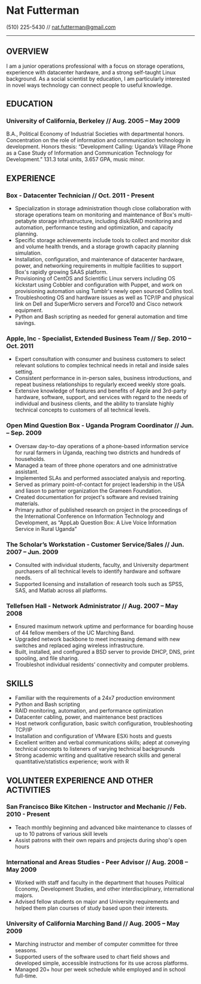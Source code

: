 Nat Futterman
=============
(510) 225-5430 // nat.futterman@gmail.com
_________________________________________

OVERVIEW
--------

I am a junior operations professional with a focus on storage operations,
experience with datacenter hardware, and a strong self-taught Linux background. 
As a social scientist by education, I am particularly interested in novel ways 
technology can connect people to useful knowledge.


EDUCATION	
---------

### University of California, Berkeley // Aug. 2005 – May 2009  

B.A., Political Economy of Industrial Societies with departmental honors. 
Concentration on the role of information and communication technology in 
development. Honors thesis: “Development Calling: Uganda’s Village Phone as a 
Case Study of Information and Communication Technology for Development.” 
131.3 total units, 3.657 GPA, music minor.


EXPERIENCE
----------

### Box - Datacenter Technician // Oct. 2011 - Present

* Specialization in storage administration though close collaboration with 
  storage operations team on monitoring and maintenance of Box's multi-petabyte 
  storage infrastructure, including disk/RAID monitoring and automation, 
  performance testing and optimization, and capacity planning.
* Specific storage achievements include tools to collect and monitor disk and 
  volume health trends, and a storage growth capacity planning simulation.
* Installation, configuration, and maintenance of datacenter hardware, power, 
  and networking requirements in multiple facilities to support Box's rapidly 
  growing SAAS platform.
* Provisioning of CentOS and Scientific Linux servers including OS kickstart 
  using Cobbler and configuration with Puppet, and work on provisioning 
  automation using Tumblr's newly open sourced Collins tool.
* Troubleshooting OS and hardware issues as well as TCP/IP and physical link on 
  Dell and SuperMicro servers and Force10 and Cisco network equipment.
* Python and Bash scripting as needed for general automation and time savings.

### Apple, Inc - Specialist, Extended Business Team	// Sep. 2010 – Oct. 2011

* Expert consultation with consumer and business customers to select relevant 
  solutions to complex technical needs in retail and inside sales setting.
* Consistent performance in in-person sales, business introductions, and repeat 
  business relationships to regularly exceed weekly store goals.
* Extensive knowledge of features and benefits of Apple and 3rd-party hardware, 
  software, support, and services with regard to the needs of individual and 
  business clients, and the ability to translate highly technical concepts to 
  customers of all technical levels.

### Open Mind Question Box - Uganda Program Coordinator	// Jun. – Sep. 2009

* Oversaw day-to-day operations of a phone-based information service for 
  rural farmers in Uganda, reaching two districts and hundreds of households.
* Managed a team of three phone operators and one administrative assistant.
* Implemented SLAs and performed associated analysis and reporting.
* Served as primary point-of-contact for project leadership in the USA and 
  liason to partner organization the Grameen Foundation.
* Created documentation for project's software and revised training materials.
* Primary author of published research on project in the proceedings of the 
  International Conference on Information Technology and Development, as 
  “AppLab Question Box: A Live Voice Information Service in Rural Uganda”

### The Scholar’s Workstation - Customer Service/Sales // Jun. 2007 – Jun. 2009

* Consulted with individual students, faculty, and University department 
  purchasers of all technical levels to identify hardware and software needs.
* Supported licensing and installation of research tools such as SPSS, SAS, and 
  Matlab across all platforms.

### Tellefsen Hall - Network Administrator // Aug. 2007 – May 2008

* Ensured maximum network uptime and performance for boarding house of 44 
  fellow members of the UC Marching Band.
* Upgraded network backbone to meet increasing demand with new switches and 
  replaced aging wireless infrastructure.
* Built, installed, and configured a BSD server to provide DHCP, DNS, print 
  spooling, and file sharing.
* Troubleshot individual residents’ connectivity and computer problems.


SKILLS
------

* Familiar with the requirements of a 24x7 production environment
* Python and Bash scripting
* RAID monitoring, automation, and performance optimization
* Datacenter cabling, power, and maintenance best practices
* Host network configuration, basic switch configuration, troubleshooting TCP/IP
* Installation and configuration of VMware ESXi hosts and guests
* Excellent written and verbal communications skills; adept at conveying
  technical concepts to listeners of varying technical backgrounds
* Strong academic writing and qualitative research skills and general 
  quantitative/statistics experience; work with R


VOLUNTEER EXPERIENCE AND OTHER ACTIVITIES
-----------------------------------------

### San Francisco Bike Kitchen - Instructor and Mechanic // Feb. 2010 - Present

* Teach monthly beginning and advanced bike maintenance to classes of up to 10
  patrons of various skill levels
* Assist patrons with their own repairs and projects during shop's open hours

### International and Areas Studies - Peer Advisor // Aug. 2008 – May 2009	

* Worked with staff and faculty in the department that houses Political Economy,
  Development Studies, and other interdisciplinary, international majors.
* Advised fellow students on major and University requirements and helped them 
  plan courses of study based upon their interests.

### University of California Marching Band // Aug. 2005 – May 2009	

* Marching instructor and member of computer committee for three seasons.
* Supported users of the software used to chart field shows and developed 
  simple, accessible instructions for its use across platforms.
* Managed 20+ hour per week schedule while employed and in school full-time.
